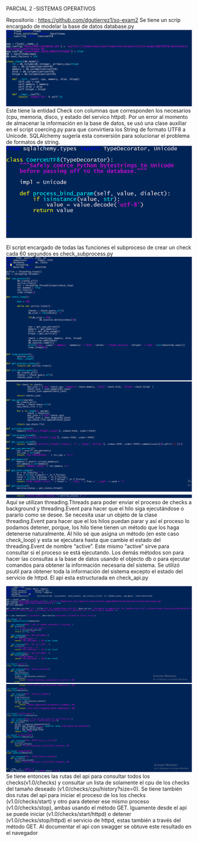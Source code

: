 
PARCIAL 2 -SISTEMAS OPERATIVOS

Repositorio : https://github.com/dgutierrez1/so-exam2 
Se tiene un scrip encargado de modelar la base de datos database.py
 <img src="imgs/1.png">
Este tiene la entidad Check con columnas que corresponden los necesarios (cpu, memoria, disco, y estado del servico httpd). Por un error al momento de almacenar la información en la base de datos, se usó una clase auxiliar en el script coercing.py para que convirtiera los String de formato UTF8  a Unicode. SQLAlchemy sugeria esta conversión para solucionar el problema de formatos de string.
 <img src="imgs/2.png">

El script encargado de todas las funciones el subproceso de crear un check cada 60 segundos es check_subprocess.py
 <img src="imgs/3.png">
  <img src="imgs/4.png">
  <img src="imgs/5.png">
Aquí se utilizan threading.Threads para poder enviar el proceso de checks a background y threading.Event para hacer que el hilo siga ejecutándose o pararlo como se desee. Se necesita usar un objeto de la clase threading.Event para hacer que el los hilos puedan parar y así el proceso lo podamos detener, porque, los hilo tiene tienen un método que los haga detenerse naturalmente. Al hilo sé que asigna un método (en este caso check_loop) y esta se ejecutara hasta que cambie el estado del threading.Event de nombre “active”. Este mismo “active” sirve para consultar si el proceso se está ejecutando. Los demás métodos son para hacer las consultas a la base de datos usando el objecto db o para ejecutar comandos para obtener la información necesaria del sistema. Se utilizó psutil para obtener toda la información del sistema excepto el estado del servicio de httpd. 
El api esta estructurada en check_api.py
 
 <img src="imgs/6.png">
 <img src="imgs/7.png">
Se tiene entonces las rutas del api para consultar todos los checks(v1.0/checks) y consultar un lista de solamente el cpu de los checks del tamaño deseado (v1.0/checks/cpu/history?size=0). Se tiene también dos rutas del api para iniciar el proceso de los los checks (v1.0/checks/start) y otro para detener ese mismo proceso  (v1.0/checks/stop), ambas usando el método GET. Iguamente desde el api se puede iniciar (v1.0/checks/start/httpd)  o detener (v1.0/checks/stop/httpd) el servicio de httpd, estas también a través del método GET. 
Al documentar el api con swagger se obtuve este resultado en el navegador

